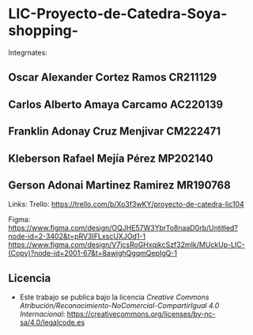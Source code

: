 # LIC-Proyecto-de-Catedra-Soya-shopping-

Integrnates:
##  Oscar Alexander Cortez Ramos	CR211129 
##  Carlos Alberto Amaya Carcamo	AC220139 
##  Franklin Adonay Cruz Menjivar	CM222471
##  Kleberson Rafael Mejía Pérez	MP202140
##  Gerson Adonai Martinez Ramirez	MR190768 

Links:
Trello: https://trello.com/b/Xo3f3wKY/proyecto-de-catedra-lic104

Figma: https://www.figma.com/design/OQJHE57W3YbrTo8naaD0rb/Untitled?node-id=2-3402&t=pRV3IFLxscUXJOd1-1
          https://www.figma.com/design/V7jcsRoGHxqjkcSzf32mIk/MUckUp-LIC-(Copy)?node-id=2001-67&t=8awjghQgqmQepIgQ-1

## Licencia
- Este trabajo se publica bajo la licencia _Creative Commons Atribución/Reconocimiento-NoComercial-CompartirIgual 4.0 Internacional_: https://creativecommons.org/licenses/by-nc-sa/4.0/legalcode.es
